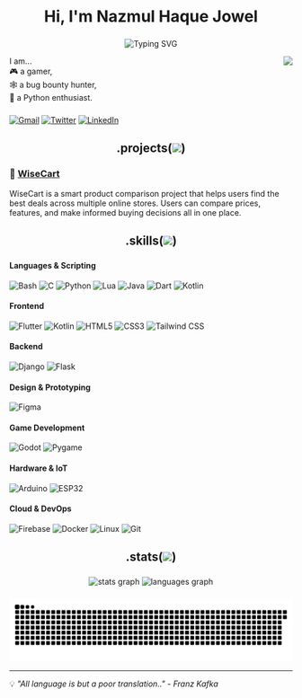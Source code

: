<h1 align="center">Hi, I'm Nazmul Haque Jowel</h1>
<p align="center">


###

<div align="left">
<p align="center">
  <img src="https://readme-typing-svg.demolab.com?font=Fira+Code&duration=3000&pause=1000&center=true&width=435&lines=Cybersecurity+Enthusiast;Cinephile;Always+Learning+Something+New!" alt="Typing SVG" />
</p>

<img align="right" height="150" src="https://media4.giphy.com/media/v1.Y2lkPTc5MGI3NjExejU3d25hMjZsNmlzeXJ1NHMwMjR6Ymx0YzZsYnI4MWI4bjJzdTdxNCZlcD12MV9pbnRlcm5hbF9naWZfYnlfaWQmY3Q9Zw/s6qIhoiPgxBba9L7BU/giphy.gif"  />
<p>
  I am...<br>
  🎮 a gamer,<br>
  🕸️ a bug bounty hunter,<br>
  👾 a Python enthusiast.
</p>
</div>

###

[![Gmail](https://img.shields.io/badge/Gmail-000?style=for-the-badge&logo=gmail&logoColor=white)](mailto:machinisthere@proton.me)
[![Twitter](https://img.shields.io/badge/Twitter-000?logo=x&style=for-the-badge)](https://twitter.com/naga_nazmul)
[![LinkedIn](https://img.shields.io/badge/LinkedIn-0A66C2?logo=linkedin&logoColor=white&style=for-the-badge)](https://www.linkedin.com/in/nazmul-haque-jowel/)

###

<h2 align="center">.projects(<img src="https://github.com/Gapur/Gapur/blob/main/assets/developer.gif?raw=true" width="21" />)</h2>

###

### 🚀 [WiseCart](https://github.com/KafkaScribe/WiseCart)

WiseCart is a smart product comparison project that helps users find the best deals across multiple online stores. Users can compare prices, features, and make informed buying decisions all in one place.

<h2 align="center">.skills(<img src="https://github.com/Gapur/Gapur/blob/main/assets/laptop.gif?raw=true" width="21" />)</h2>

###

#### Languages & Scripting
![Bash](https://img.shields.io/badge/-Bash-000000?style=for-the-badge&logo=gnu-bash)
![C](https://img.shields.io/badge/-C-000000?style=for-the-badge&logo=c) ![Python](https://img.shields.io/badge/-Python-000000?style=for-the-badge&logo=python) ![Lua](https://img.shields.io/badge/-Lua-000000?style=for-the-badge&logo=lua)
![Java](https://img.shields.io/badge/-Java-000000?style=for-the-badge&logo=java) ![Dart](https://img.shields.io/badge/-Dart-000000?style=for-the-badge&logo=dart) ![Kotlin](https://img.shields.io/badge/-Kotlin-000000?style=for-the-badge&logo=kotlin)

#### Frontend
![Flutter](https://img.shields.io/badge/-Flutter-000000?style=for-the-badge&logo=flutter) ![Kotlin](https://img.shields.io/badge/-Kotlin-000000?style=for-the-badge&logo=kotlin) ![HTML5](https://img.shields.io/badge/-HTML5-000000?style=for-for-the-badge&logo=html5) ![CSS3](https://img.shields.io/badge/-CSS3-000000?style=for-the-badge&logo=css3) ![Tailwind CSS](https://img.shields.io/badge/-Tailwind%20CSS-000000?style=for-the-badge&logo=tailwind-css)

#### Backend
![Django](https://img.shields.io/badge/-Django-000000?style=for-the-badge&logo=django) ![Flask](https://img.shields.io/badge/-Flask-000000?style=for-the-badge&logo=flask)

#### Design & Prototyping
![Figma](https://img.shields.io/badge/-Figma-000000?style=for-the-badge&logo=figma)

#### Game Development
![Godot](https://img.shields.io/badge/-Godot-000000?style=for-the-badge&logo=godot-engine) ![Pygame](https://img.shields.io/badge/-Pygame-000000?style=for-the-badge&logo=python)

#### Hardware & IoT
![Arduino](https://img.shields.io/badge/-Arduino-000000?style=for-the-badge&logo=arduino) ![ESP32](https://img.shields.io/badge/-ESP32-000000?style=for-the-badge&logo=espressif)

#### Cloud & DevOps
![Firebase](https://img.shields.io/badge/-Firebase-000000?style=for-the-badge&logo=firebase) ![Docker](https://img.shields.io/badge/-Docker-000000?style=for-the-badge&logo=docker) ![Linux](https://img.shields.io/badge/-Linux-000000?style=for-the-badge&logo=linux) ![Git](https://img.shields.io/badge/-Git-000000?style=for-the-badge&logo=git)

###

<h2 align="center">.stats(<img src="https://github.com/Gapur/Gapur/blob/main/assets/lightning.gif?raw=true" width="21" />)</h2>

###

<div align="center">
  <img src="https://github-readme-stats.vercel.app/api?username=KafkaScribe&hide_title=false&hide_rank=false&show_icons=true&include_all_commits=true&count_private=true&disable_animations=false&theme=react&locale=en&hide_border=true&order=1" height="150" alt="stats graph" />

  <img src="https://github-readme-stats.vercel.app/api/top-langs?username=KafkaScribe&locale=en&hide_title=false&layout=compact&card_width=320&langs_count=9&theme=react&hide_border=true&order=2" height="150" alt="languages graph" />
</div>

###

![Snake animation](https://raw.githubusercontent.com/KafkaScribe/KafkaScribe/output/github-contribution-grid-snake-dark.svg)

---

💡 _"All language is but a poor translation.." - Franz Kafka_
